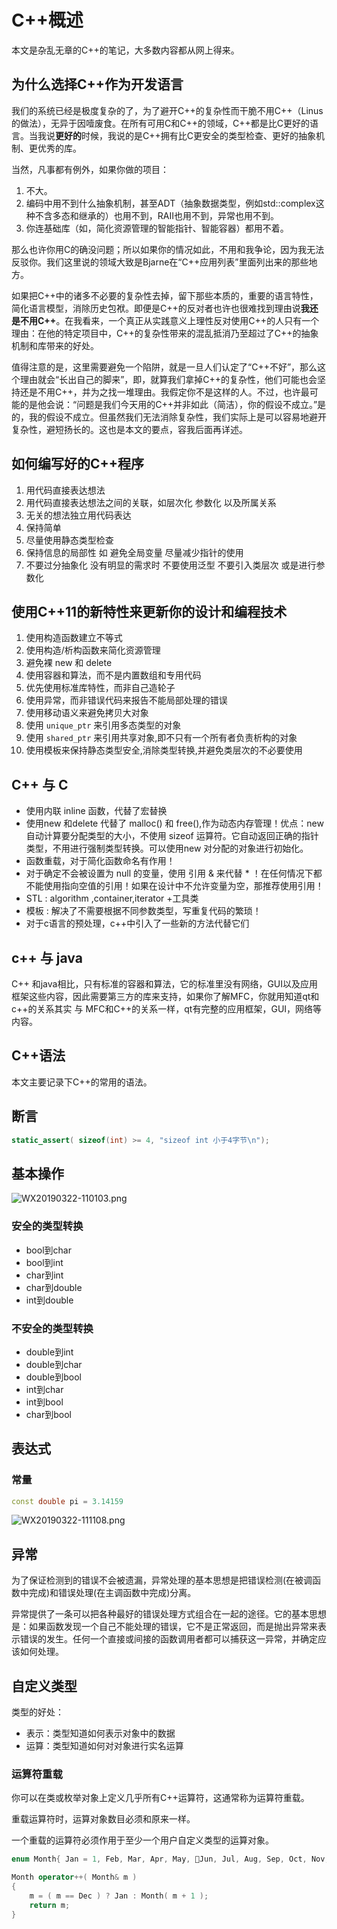 # C++概述

本文是杂乱无章的C++的笔记，大多数内容都从网上得来。

## 为什么选择C++作为开发语言

我们的系统已经是极度复杂的了，为了避开C++的复杂性而干脆不用C++（Linus的做法），无异于因噎废食。在所有可用C和C++的领域，C++都是比C更好的语言。当我说**更好的**时候，我说的是C++拥有比C更安全的类型检查、更好的抽象机制、更优秀的库。

当然，凡事都有例外，如果你做的项目：

1. 不大。
1. 编码中用不到什么抽象机制，甚至ADT（抽象数据类型，例如std::complex这种不含多态和继承的）也用不到，RAII也用不到，异常也用不到。
1. 你连基础库（如，简化资源管理的智能指针、智能容器）都用不着。

那么也许你用C的确没问题；所以如果你的情况如此，不用和我争论，因为我无法反驳你。我们这里说的领域大致是Bjarne在“C++应用列表”里面列出来的那些地方。

如果把C++中的诸多不必要的复杂性去掉，留下那些本质的，重要的语言特性，简化语言模型，消除历史包袱。即便是C++的反对者也许也很难找到理由说**我还是不用C++**。在我看来，一个真正从实践意义上理性反对使用C++的人只有一个理由：在他的特定项目中，C++的复杂性带来的混乱抵消乃至超过了C++的抽象机制和库带来的好处。

值得注意的是，这里需要避免一个陷阱，就是一旦人们认定了“C++不好”，那么这个理由就会“长出自己的脚来”，即，就算我们拿掉C++的复杂性，他们可能也会坚持还是不用C++，并为之找一堆理由。我假定你不是这样的人。不过，也许最可能的是他会说：“问题是我们今天用的C++并非如此（简洁），你的假设不成立。”是的，我的假设不成立。但虽然我们无法消除复杂性，我们实际上是可以容易地避开复杂性，避短扬长的。这也是本文的要点，容我后面再详述。

## 如何编写好的C++程序

1. 用代码直接表达想法
1. 用代码直接表达想法之间的关联，如层次化 参数化 以及所属关系
1. 无关的想法独立用代码表达
1. 保持简单
1. 尽量使用静态类型检查
1. 保持信息的局部性 如 避免全局变量 尽量减少指针的使用
1. 不要过分抽象化 没有明显的需求时 不要使用泛型  不要引入类层次 或是进行参数化

## 使用C++11的新特性来更新你的设计和编程技术

1. 使用构造函数建立不等式
1. 使用构造/析构函数来简化资源管理
1. 避免裸 new 和 delete
1. 使用容器和算法，而不是内置数组和专用代码
1. 优先使用标准库特性，而非自己造轮子
1. 使用异常，而非错误代码来报告不能局部处理的错误
1. 使用移动语义来避免拷贝大对象
1. 使用 `unique_ptr` 来引用多态类型的对象
1. 使用 `shared_ptr` 来引用共享对象,即不只有一个所有者负责析构的对象
1. 使用模板来保持静态类型安全,消除类型转换,并避免类层次的不必要使用

## C++ 与 C

- 使用内联 inline 函数，代替了宏替换
- 使用new 和delete 代替了 malloc() 和 free(),作为动态内存管理！优点：new 自动计算要分配类型的大小，不使用 sizeof 运算符。它自动返回正确的指针类型，不用进行强制类型转换。可以使用new 对分配的对象进行初始化。
- 函数重载，对于简化函数命名有作用！
- 对于确定不会被设置为 null 的变量，使用 引用 & 来代替 * ！在任何情况下都不能使用指向空值的引用！如果在设计中不允许变量为空，那推荐使用引用！
- STL : algorithm ,container,iterator +工具类
- 模板 : 解决了不需要根据不同参数类型，写重复代码的繁琐！
- 对于c语言的预处理，c++中引入了一些新的方法代替它们

## c++ 与 java

C++ 和java相比，只有标准的容器和算法，它的标准里没有网络，GUI以及应用框架这些内容，因此需要第三方的库来支持，如果你了解MFC，你就用知道qt和c++的关系其实 与 MFC和C++的关系一样，qt有完整的应用框架，GUI，网络等内容。

## C++语法

本文主要记录下C++的常用的语法。

## 断言

```c++
static_assert( sizeof(int) >= 4, "sizeof int 小于4字节\n");
```

## 基本操作

![WX20190322-110103.png](https://i.loli.net/2019/03/22/5c945003b887d.png)

### 安全的类型转换

- bool到char
- bool到int
- char到int
- char到double
- int到double

### 不安全的类型转换

- double到int
- double到char
- double到bool
- int到char
- int到bool
- char到bool

## 表达式

### 常量

```c++
const double pi = 3.14159
```

![WX20190322-111108.png](https://i.loli.net/2019/03/22/5c94525ab0a76.png)

## 异常

为了保证检测到的错误不会被遗漏，异常处理的基本思想是把错误检测(在被调函数中完成)和错误处理(在主调函数中完成)分离。

异常提供了一条可以把各种最好的错误处理方式组合在一起的途径。它的基本思想是：如果函数发现一个自己不能处理的错误，它不是正常返回，而是抛出异常来表示错误的发生。任何一个直接或间接的函数调用者都可以捕获这一异常，并确定应该如何处理。

## 自定义类型

类型的好处：

- 表示：类型知道如何表示对象中的数据
- 运算：类型知道如何对对象进行实名运算

### 运算符重载

你可以在类或枚举对象上定义几乎所有C++运算符，这通常称为运算符重载。

重载运算符时，运算对象数目必须和原来一样。

一个重载的运算符必须作用于至少一个用户自定义类型的运算对象。

```c++
enum Month{ Jan = 1, Feb, Mar, Apr, May, Jun, Jul, Aug, Sep, Oct, Nov, Dec }

Month operator++( Month& m )
{
    m = ( m == Dec ) ? Jan : Month( m + 1 );
    return m;
}
```